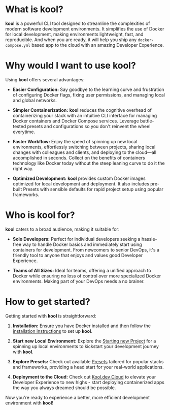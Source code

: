 # What is kool?

**kool** is a powerful CLI tool designed to streamline the complexities of modern software development environments. It simplifies the use of Docker for local development, making environments lightweight, fast, and reproducible. And when you are ready, it will help you ship any `docker-compose.yml` based app to the cloud with
an amazing Developer Experience.

# Why would I want to use kool?

Using **kool** offers several advantages:

- **Easier Configuration:** Say goodbye to the learning curve and frustration of configuring Docker flags, fixing user permissions, and managing local and global networks.

- **Simpler Containerization:** **kool** reduces the cognitive overhead of containerizing your stack with an intuitive CLI interface for managing Docker containers and Docker Compose services. Leverage battle-tested presets and configurations so you don't reinvent the wheel everytime.

- **Faster Workflow:** Enjoy the speed of spinning up new local environments, effortlessly switching between projects, sharing local changes with colleagues and clients, and deploying to the cloud—all accomplished in seconds. Collect on the benefits of containers technology like Docker today without the steep leaning curve to do it the right way.

- **Optimized Development:** **kool** provides custom Docker images optimized for local development and deployment. It also includes pre-built Presets with sensible defaults for rapid project setup using popular frameworks.

# Who is kool for?

**kool** caters to a broad audience, making it suitable for:

- **Solo Developers:** Perfect for individual developers seeking a hassle-free way to handle Docker basics and immediately start using containers for development. From newcomers to senior DevOps, it's a friendly tool to anyone that enjoys and values good Developer Experience.

- **Teams of All Sizes:** Ideal for teams, offering a unified approach to Docker while ensuring no loss of control over more specialized Docker environments. Making part of your DevOps needs a no brainer.

# How to get started?

Getting started with **kool** is straightforward:

1. **Installation:** Ensure you have Docker installed and then follow the [installation instructions](/docs/01-Getting-Started/2-Installation.md) to set up **kool**.

2. **Start new Local Environment:** Explore the [Starting new Project](/docs/01-Getting-Started/4-Starting-new-project.md) for a spinning up local environments to kickstart your development journey with **kool**.

3. **Explore Presets:** Check out available [Presets](/docs/03-Presets/0-About-Presets.md) tailored for popular stacks and frameworks, providing a head start for your real-world applications.

4. **Deployment to the Cloud:** Check out [Kool.dev Cloud](https://kool.dev/cloud) to elevate your Developer Experience to new highs - start deploying containerized apps the way you always dreamed should be possible.

Now you're ready to experience a better, more efficient development environment with **kool**!
